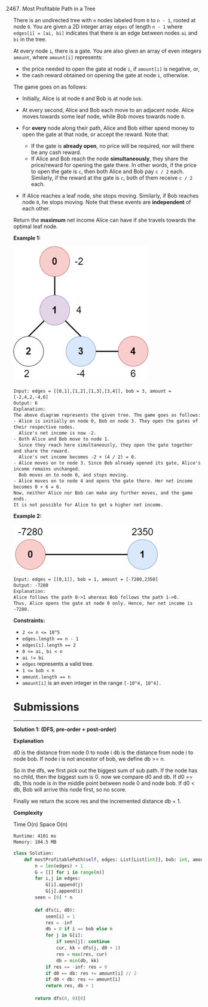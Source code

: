 2467. Most Profitable Path in a Tree

There is an undirected tree with `n` nodes labeled from `0` to `n - 1`, rooted at node `0`. You are given a 2D integer array `edges` of length `n - 1` where `edges[i] = [ai, bi]` indicates that there is an edge between nodes `ai` and `bi` in the tree.

At every node `i`, there is a gate. You are also given an array of even integers `amount`, where `amount[i]` represents:

* the price needed to open the gate at node `i`, if `amount[i]` is negative, or,
* the cash reward obtained on opening the gate at node `i`, otherwise.

The game goes on as follows:

* Initially, Alice is at node `0` and Bob is at node `bob`.

* At every second, Alice and Bob each move to an adjacent node. Alice moves towards some leaf node, while Bob moves towards node `0`.

* For **every** node along their path, Alice and Bob either spend money to open the gate at that node, or accept the reward. Note that:
    * If the gate is **already open**, no price will be required, nor will there be any cash reward.
    * If Alice and Bob reach the node **simultaneously**, they share the price/reward for opening the gate there. In other words, if the price to open the gate is `c`, then both Alice and Bob pay `c / 2` each. Similarly, if the reward at the gate is `c`, both of them receive `c / 2` each.

* If Alice reaches a leaf node, she stops moving. Similarly, if Bob reaches node `0`, he stops moving. Note that these events are **independent** of each other.

Return the **maximum** net income Alice can have if she travels towards the optimal leaf node.

 

**Example 1:**

![2467_eg1.png](img/2467_eg1.png)
```
Input: edges = [[0,1],[1,2],[1,3],[3,4]], bob = 3, amount = [-2,4,2,-4,6]
Output: 6
Explanation: 
The above diagram represents the given tree. The game goes as follows:
- Alice is initially on node 0, Bob on node 3. They open the gates of their respective nodes.
  Alice's net income is now -2.
- Both Alice and Bob move to node 1. 
  Since they reach here simultaneously, they open the gate together and share the reward.
  Alice's net income becomes -2 + (4 / 2) = 0.
- Alice moves on to node 3. Since Bob already opened its gate, Alice's income remains unchanged.
  Bob moves on to node 0, and stops moving.
- Alice moves on to node 4 and opens the gate there. Her net income becomes 0 + 6 = 6.
Now, neither Alice nor Bob can make any further moves, and the game ends.
It is not possible for Alice to get a higher net income.
```

**Example 2:**

![2467_eg2.png](img/2467_eg2.png)
```
Input: edges = [[0,1]], bob = 1, amount = [-7280,2350]
Output: -7280
Explanation: 
Alice follows the path 0->1 whereas Bob follows the path 1->0.
Thus, Alice opens the gate at node 0 only. Hence, her net income is -7280. 
```

**Constraints:**

* `2 <= n <= 10^5`
* `edges.length == n - 1`
* `edges[i].length == 2`
* `0 <= ai, bi < n`
* `ai != bi`
* `edges` represents a valid tree.
* `1 <= bob < n`
* `amount.length == n`
* `amount[i]` is an even integer in the range `[-10^4, 10^4].`

# Submissions
---
**Solution 1: (DFS, pre-order + post-order)**

__Explanation__

d0 is the distance from node 0 to node i
db is the distance from node i to node bob.
If node i is not ancestor of bob, we define db >= n.

So in the dfs, we first pick out the biggest sum of sub path.
If the node has no child, then the biggest sum is 0.
now we compare d0 and db.
If d0 == db, this node is in the middle point between node 0 and node bob.
If d0 < db, Bob will arrive this node first, so no score.

Finally we return the score res and the incremented distance db + 1.


__Complexity__

Time O(n)
Space O(n)

```
Runtime: 4101 ms
Memory: 104.5 MB
```
```python
class Solution:
    def mostProfitablePath(self, edges: List[List[int]], bob: int, amount: List[int]) -> int:
        n = len(edges) + 1
        G = [[] for i in range(n)]
        for i,j in edges:
            G[i].append(j)
            G[j].append(i)
        seen = [0] * n

        def dfs(i, d0):
            seen[i] = 1
            res = -inf
            db = 0 if i == bob else n
            for j in G[i]:
                if seen[j]: continue
                cur, kk = dfs(j, d0 + 1)
                res = max(res, cur)
                db = min(db, kk)
            if res == -inf: res = 0
            if d0 == db: res += amount[i] // 2
            if d0 < db: res += amount[i]
            return res, db + 1

        return dfs(0, 0)[0]
```
